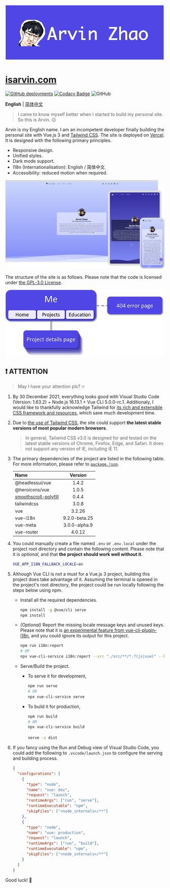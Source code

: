 ![banner.png](./img_README/banner.png)

# [isarvin.com](https://isarvin.com)

[![GitHub deployments](https://img.shields.io/github/deployments/ArvinZJC/isarvin/production?label=Vercel&logo=vercel)](https://isarvin.com)
[![Codacy Badge](https://app.codacy.com/project/badge/Grade/810eda125dbf4b9d96b81e6c34ec26e6)](https://www.codacy.com/gh/ArvinZJC/isarvin/dashboard?utm_source=github.com&utm_medium=referral&utm_content=ArvinZJC/isarvin&utm_campaign=Badge_Grade)
![GitHub](https://img.shields.io/github/license/ArvinZJC/isarvin)

**English** | [简体中文](./README-zhCN.md)

> I came to know myself better when I started to build my personal site. So this is Arvin. 😉

Arvin is my English name. I am an incompetent developer finally building the personal site with Vue.js 3 and [Tailwind CSS](https://tailwindcss.com/). The site is deployed on [Vercel](https://vercel.com/home). It is designed with the following primary principles.

- Responsive design.
- Unified styles.
- Dark mode support.
- I18n (Internationalisation): English / 简体中文.
- Accessibility: reduced motion when required.

![example.png](./img_README/example.png)

The structure of the site is as follows. Please note that the code is licensed under [the GPL-3.0 License](./LICENSE).

![structure.png](./img_README/structure.png)

## ❗ ATTENTION

> May I have your attention pls? 🔥

1. By 30 December 2021, everything looks good with Visual Studio Code (Version: 1.63.2) + Node.js 16.13.1 + Vue CLI 5.0.0-rc.1. Additionaly, I would like to thankfully acknowledge Tailwind for [its rich and extensible CSS framework and resources](https://tailwindcss.com/resources), which save much development time.
2. Due to [the use of Tailwind CSS](https://tailwindcss.com/docs/browser-support), the site could support **the latest stable versions of most popular modern browsers**.

   > In general, Tailwind CSS v3.0 is designed for and tested on the latest stable versions of Chrome, Firefox, Edge, and Safari. It does not support any version of IE, including IE 11.

3. The primary dependencies of the project are listed in the following table. For more information, please refer to [`package.json`](./package.json).

   | Name                                                               |    Version    |
   | :----------------------------------------------------------------- | :-----------: |
   | @headlessui/vue                                                    |     1.4.2     |
   | @heroicons/vue                                                     |     1.0.5     |
   | [smoothscroll-polyfill](https://github.com/iamdustan/smoothscroll) |     0.4.4     |
   | tailwindcss                                                        |     3.0.8     |
   | vue                                                                |    3.2.26     |
   | vue-i18n                                                           | 9.2.0-beta.25 |
   | vue-meta                                                           | 3.0.0-alpha.9 |
   | vue-router                                                         |    4.0.12     |

4. You could manually create a file named `.env` or `.env.local` under the project root directory and contain the following content. Please note that it is _optional_, and that **the project should work well without it**.

   ```sh
   VUE_APP_I18N_FALLBACK_LOCALE=en
   ```

5. Although Vue CLI is not a must for a Vue.js 3 project, building this project does take advantage of it. Assuming the terminal is opened in the project's root directory, the project could be run locally following the steps below using npm.

   - Install all the required dependencies.

     ```sh
     npm install -g @vue/cli serve
     npm install
     ```

   - _(Optional)_ Report the missing locale message keys and unused keys. Please note that it is [an experimental feature from vue-cli-plugin-i18n](https://github.com/intlify/vue-cli-plugin-i18n#-features), and you could ignore its output for this project.

     ```sh
     npm run i18n:report
     # OR
     npx vue-cli-service i18n:report --src "./src/**/*.?(js|vue)" --locales "./src/locales/**/*.json"
     ```

   - Serve/Build the project.

     - To serve it for development,

       ```sh
       npm run serve
       # OR
       npx vue-cli-service serve
       ```

     - To build it for production,

       ```sh
       npm run build
       # OR
       npx vue-cli-service build

       serve -s dist
       ```

6. If you fancy using the Run and Debug view of Visual Studio Code, you could add the following to `.vscode/launch.json` to configure the serving and building process.

   ```JSON
   {
     "configurations": [
       {
         "type": "node",
         "name": "vue: dev",
         "request": "launch",
         "runtimeArgs": ["run", "serve"],
         "runtimeExecutable": "npm",
         "skipFiles": ["<node_internals>/**"]
       },
       {
         "type": "node",
         "name": "vue: production",
         "request": "launch",
         "runtimeArgs": ["run", "build"],
         "runtimeExecutable": "npm",
         "skipFiles": ["<node_internals>/**"]
       }
     ]
   }
   ```

Good luck! 💖
